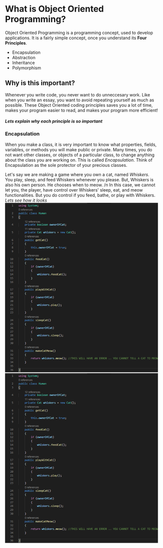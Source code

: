 # What is Object Oriented Programming? 

Object Oriented Programming is a programming concept, used to develop applications. 
It is a fairly simple concept, once you understand its **Four Principles**.

* Encapsulation
* Abstraction
* Inheritance
* Polymorphism

## Why is this important? 

Whenever you write code, you never want to do unneccesary work. Like when you write an essay, you want to avoid repeating yourself as much as possible. These Object Oriented coding principles saves you a lot of time, makes your program easier to read, and makes your program more efficient! 

#### *Lets explain why each principle is so important* 

### Encapsulation

When you make a class, it is very important to know what properties, fields, variables, or methods you will make public or private. Many times, you do not want other classes, or objects of a particular class, to change anything about the class you are working on. This is called *Encapsulation*. Think of Encapsulation as the sole protector of your precious classes.

Let's say we are making a game where you own a cat, named *Whiskers*. You play, sleep, and feed Whiskers whenever you please. But, Whiskers is also his own person. He chooses when to meow. /n
In this case, we cannot let you, the player, have control over Whiskers' sleep, eat, and meow functionalities. But you do control if you feed, bathe, or play with Whiskers.
*Lets see how it looks*
![Cat](\Encapsulation\Human.PNG)
![Human](\Encapsulation\Human.PNG)
